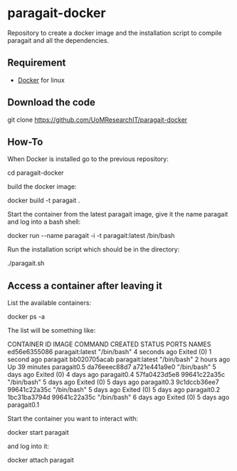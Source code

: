 # paragait-docker

Repository to create a docker image and the installation script
to compile paragait and all the dependencies.

## Requirement

- [Docker](https://www.docker.com/) for linux 

## Download the code

git clone https://github.com/UoMResearchIT/paragait-docker

## How-To

When Docker is installed go to the previous repository:

  cd paragait-docker

build the docker image:

  docker build -t paragait .

Start the container from the latest paragait image, give it the name paragait and log into a bash shell:

  docker run --name paragait -i -t paragait:latest /bin/bash
  
Run the installation script which should be in the directory:

  ./paragait.sh

## Access a container after leaving it

List the available containers:

  docker ps -a

The list will be something like:

  CONTAINER ID        IMAGE               COMMAND             CREATED             STATUS                    PORTS               NAMES
  ed56e6355086        paragait:latest     "/bin/bash"         4 seconds ago       Exited (0) 1 second ago                       paragait
  bb020705acab        paragait:latest     "/bin/bash"         2 hours ago         Up 39 minutes                                 paragait0.5
  da76eeec88d7        a721e441a9e0        "/bin/bash"         5 days ago          Exited (0) 4 days ago                         paragait0.4
  57fa0423d5e8        99641c22a35c        "/bin/bash"         5 days ago          Exited (0) 5 days ago                         paragait0.3
  9c1dccb36ee7        99641c22a35c        "/bin/bash"         5 days ago          Exited (0) 5 days ago                         paragait0.2
  1bc31ba3794d        99641c22a35c        "/bin/bash"         6 days ago          Exited (0) 5 days ago                         paragait0.1

Start the container you want to interact with:

  docker start paragait
  
and log into it:

  docker attach paragait


